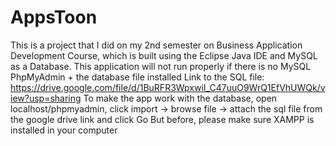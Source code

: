 # AppsToon
This is a project that I did on my 2nd semester on Business Application Development Course, which is built using the Eclipse Java IDE and MySQL as a Database.
This application will not run properly if there is no MySQL PhpMyAdmin + the database file installed
Link to the SQL file: https://drive.google.com/file/d/1BuRFR3WpxwiI_C47uuO9WrQ1EfVhUWQk/view?usp=sharing
To make the app work with the database, open localhost/phpmyadmin, click import -> browse file -> attach the sql file from the google drive link and click Go
But before, please make sure XAMPP is installed in your computer
